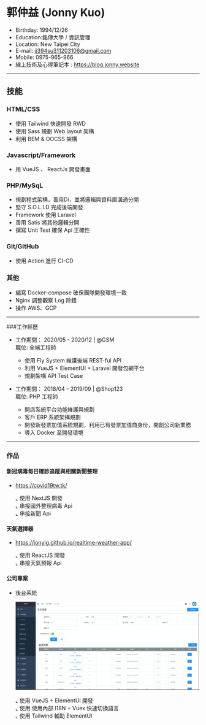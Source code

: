 # 郭仲益 (Jonny Kuo)

- Birthday: 1994/12/26
- Education:銘傳大學 / 資訊管理
- Location: New Taipei City
- E-mail: ji394su311203106@gmail.com
- Mobile: 0975-965-966
- 線上技術及心得筆記本 : https://blog.jonny.website
<hr>

## 技能

### HTML/CSS
* 使用 Tailwind 快速開發 RWD
* 使用 Sass 規劃 Web layout 架構
* 利用 BEM & OOCSS 架構

### Javascript/Framework
* 用 VueJS 、 ReactJs 開發畫面


### PHP/MySqL
* 規劃程式架構，善用Di，並將邏輯與資料庫溝通分開
* 堅守 S.O.L.I.D 完成後端開發
* Framework 使用 Laravel
* 善用 Satis 將其他邏輯分開
* 撰寫 Unit Test 確保 Api 正確性

### Git/GitHub
* 使用 Action 進行 CI-CD

### 其他
* 編寫 Docker-compose 確保團隊開發環境一致
* Nginx 調整觀察 Log 除錯
* 操作 AWS、GCP


<hr>

###工作經歷
- 工作期間： 2020/05 - 2020/12 | @GSM <br>
    職位: 全端工程師 <br>
    * 使用 Fly System 維護後端 REST-ful API
    * 利用 VueJS + ElementUI + Laravel 開發包網平台
    * 規劃架構 API Test Case

- 工作期間： 2018/04 - 2019/09 | @Shop123 <br>
    職位: PHP 工程師 <br>
    * 開店系統平台功能維護與規劃
    * 客戶 ERP 系統架構規劃
    * 開發新發票加值系統規劃，利用已有發票加值商身份，開創公司新業務
    * 導入 Docker 至開發環境
<hr>

### 作品
 #### 新冠病毒每日確診追蹤與相關新聞整理 
 - https://covid19tw.tk/
 
   ⌞ 使用 NextJS 開發 <BR>
   ⌞ 串接國外整理病毒 Api <BR>
   ⌞ 串接新聞 Api <BR>

 #### 天氣選擇器 
 - https://jonyig.github.io/realtime-weather-app/
 
    ⌞ 使用 ReactJS 開發 <BR>
    ⌞ 串接天氣預報 Api <BR>
    
 #### 公司專案
 - 後台系統
 
   <img src="agent.jpeg" width="500" height="230"><BR>
   
    ⌞ 使用 VueJS + ElementUI 開發 <BR>
    ⌞ 使用 使用內部 I18N + Vuex 快速切換語言 <BR>
    ⌞ 使用 Tailwind 輔助 ElementUI <BR>
 
 
